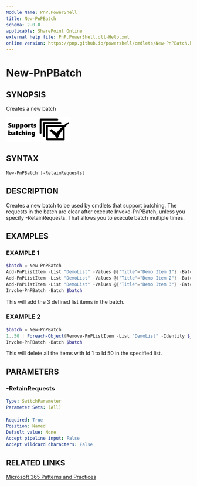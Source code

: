 ```yaml
---
Module Name: PnP.PowerShell
title: New-PnPBatch
schema: 2.0.0
applicable: SharePoint Online
external help file: PnP.PowerShell.dll-Help.xml
online version: https://pnp.github.io/powershell/cmdlets/New-PnPBatch.html
---
```

 
# New-PnPBatch

## SYNOPSIS

Creates a new batch

[![Maturity Model for Microsoft 365](/pages/images/batching/Batching.png)](../pages/articles/batching.md)

## SYNTAX

```powershell
New-PnPBatch [-RetainRequests]
```

## DESCRIPTION

Creates a new batch to be used by cmdlets that support batching. The requests in the batch are clear after execute Invoke-PnPBatch, unless you specify -RetainRequests. That allows you to execute batch multiple times.

## EXAMPLES

### EXAMPLE 1

```powershell
$batch = New-PnPBatch
Add-PnPListItem -List "DemoList" -Values @{"Title"="Demo Item 1"} -Batch $batch
Add-PnPListItem -List "DemoList" -Values @{"Title"="Demo Item 2"} -Batch $batch
Add-PnPListItem -List "DemoList" -Values @{"Title"="Demo Item 3"} -Batch $batch
Invoke-PnPBatch -Batch $batch
```

This will add the 3 defined list items in the batch.

### EXAMPLE 2

```powershell
$batch = New-PnPBatch
1..50 | Foreach-Object{Remove-PnPListItem -List "DemoList" -Identity $_ -Batch $batch}
Invoke-PnPBatch -Batch $batch
```

This will delete all the items with Id 1 to Id 50 in the specified list.

## PARAMETERS

### -RetainRequests

```yaml
Type: SwitchParameter
Parameter Sets: (All)

Required: True
Position: Named
Default value: None
Accept pipeline input: False
Accept wildcard characters: False
```

## RELATED LINKS

[Microsoft 365 Patterns and Practices](https://aka.ms/m365pnp)

